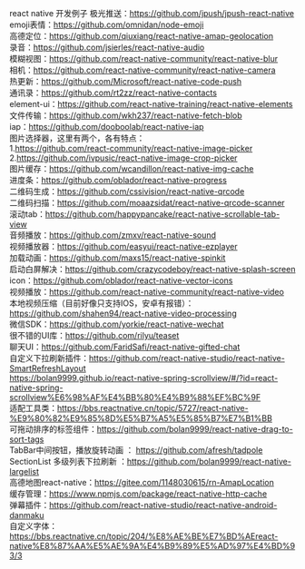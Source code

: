 react native 开发例子
极光推送：https://github.com/jpush/jpush-react-native </br>
emoji表情：https://github.com/omnidan/node-emoji</br>
高德定位：https://github.com/qiuxiang/react-native-amap-geolocation</br>
录音：https://github.com/jsierles/react-native-audio</br>
模糊视图：https://github.com/react-native-community/react-native-blur</br>
相机：https://github.com/react-native-community/react-native-camera</br>
热更新：https://github.com/Microsoft/react-native-code-push</br>
通讯录：https://github.com/rt2zz/react-native-contacts</br>
element-ui：https://github.com/react-native-training/react-native-elements</br>
文件传输：https://github.com/wkh237/react-native-fetch-blob</br>
iap：https://github.com/dooboolab/react-native-iap</br>
图片选择器，这里有两个，各有特点：</br>
1.https://github.com/react-community/react-native-image-picker</br>
2.https://github.com/ivpusic/react-native-image-crop-picker</br>
图片缓存：https://github.com/wcandillon/react-native-img-cache</br>
进度条：https://github.com/oblador/react-native-progress</br>
二维码生成：https://github.com/cssivision/react-native-qrcode</br>
二维码扫描：https://github.com/moaazsidat/react-native-qrcode-scanner</br>
滚动tab：https://github.com/happypancake/react-native-scrollable-tab-view</br>
音频播放：https://github.com/zmxv/react-native-sound</br>
视频播放器：https://github.com/easyui/react-native-ezplayer</br>
加载动画：https://github.com/maxs15/react-native-spinkit</br>
启动白屏解决：https://github.com/crazycodeboy/react-native-splash-screen</br>
icon：https://github.com/oblador/react-native-vector-icons</br>
视频播放：https://github.com/react-native-community/react-native-video</br>
本地视频压缩（目前好像只支持IOS，安卓有报错）：https://github.com/shahen94/react-native-video-processing</br>
微信SDK：https://github.com/yorkie/react-native-wechat</br>
很不错的UI库：https://github.com/rilyu/teaset</br>
聊天UI：https://github.com/FaridSafi/react-native-gifted-chat</br>
自定义下拉刷新插件：https://github.com/react-native-studio/react-native-SmartRefreshLayout</br>
https://bolan9999.github.io/react-native-spring-scrollview/#/?id=react-native-spring-scrollview%E6%98%AF%E4%BB%80%E4%B9%88%EF%BC%9F</br>
适配工具类：https://bbs.reactnative.cn/topic/5727/react-native-%E9%80%82%E9%85%8D%E5%B7%A5%E5%85%B7%E7%B1%BB</br>
可拖动排序的标签组件：https://github.com/bolan9999/react-native-drag-to-sort-tags</br>
TabBar中间按钮，播放旋转动画 ： https://github.com/afresh/tadpole</br>
SectionList 多级列表下拉刷新 ：https://github.com/bolan9999/react-native-largelist</br>
高德地图react-native：https://gitee.com/1148030615/rn-AmapLocation</br>
缓存管理：https://www.npmjs.com/package/react-native-http-cache</br>
弹幕插件：https://github.com/react-native-studio/react-native-android-danmaku</br>
自定义字体：https://bbs.reactnative.cn/topic/204/%E8%AE%BE%E7%BD%AEreact-native%E8%87%AA%E5%AE%9A%E4%B9%89%E5%AD%97%E4%BD%93/3</br>